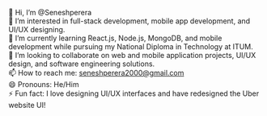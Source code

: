 👋 Hi, I’m @Seneshperera  
👀 I’m interested in full-stack development, mobile app development, and UI/UX designing.  
🌱 I’m currently learning React.js, Node.js, MongoDB, and mobile development while pursuing my National Diploma in Technology at ITUM.  
💞️ I’m looking to collaborate on web and mobile application projects, UI/UX design, and software engineering solutions.  
📫 How to reach me: seneshperera2000@gmail.com  
😄 Pronouns: He/Him  
⚡ Fun fact: I love designing UI/UX interfaces and have redesigned the Uber website UI!  
